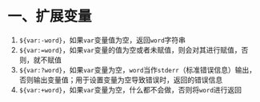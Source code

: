# 一、扩展变量
1. `${var:-word}`，如果`var`变量值为空，返回`word`字符串
2. `${var:=word}`，如果`var`变量的值为空或者未赋值，则会对其进行赋值，否则，就不赋值
3. `${var:?word}`，如果`var`变量为空，`word`当作`stderr`（标准错误信息）输出，否则输出变量值；用于设置变量为空导致错误时，返回的错误信息
4. `${var:+word}`，如果`var`变量为空，什么都不会做，否则将`word`进行返回
